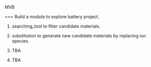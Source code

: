 MVB

===
Build a module to explore battery project.

1. searching_tool to fliter candidate materials. 

2. substitution to generate new candidate materials by replacing ion species.

3. TBA

4. TBA

